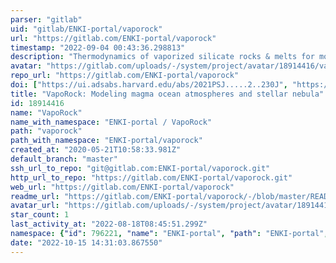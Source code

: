 ```yaml
---
parser: "gitlab"
uid: "gitlab/ENKI-portal/vaporock"
url: "https://gitlab.com/ENKI-portal/vaporock"
timestamp: "2022-09-04 00:43:36.298813"
description: "Thermodynamics of vaporized silicate rocks & melts for modeling magma ocean atmospheres and stellar nebula"
avatar: "https://gitlab.com/uploads/-/system/project/avatar/18914416/vaporock.png"
repo_url: "https://gitlab.com/ENKI-portal/vaporock"
doi: ["https://ui.adsabs.harvard.edu/abs/2021PSJ.....2..230J", "https://ui.adsabs.harvard.edu/abs/2022ascl.soft08007W/abstract"]
title: "VapoRock: Modeling magma ocean atmospheres and stellar nebula"
id: 18914416
name: "VapoRock"
name_with_namespace: "ENKI-portal / VapoRock"
path: "vaporock"
path_with_namespace: "ENKI-portal/vaporock"
created_at: "2020-05-21T10:58:33.981Z"
default_branch: "master"
ssh_url_to_repo: "git@gitlab.com:ENKI-portal/vaporock.git"
http_url_to_repo: "https://gitlab.com/ENKI-portal/vaporock.git"
web_url: "https://gitlab.com/ENKI-portal/vaporock"
readme_url: "https://gitlab.com/ENKI-portal/vaporock/-/blob/master/README.md"
avatar_url: "https://gitlab.com/uploads/-/system/project/avatar/18914416/vaporock.png"
star_count: 1
last_activity_at: "2022-08-18T08:45:51.299Z"
namespace: {"id": 796221, "name": "ENKI-portal", "path": "ENKI-portal", "kind": "group", "full_path": "ENKI-portal", "parent_id": null, "avatar_url": "/uploads/-/system/group/avatar/796221/Enki.png", "web_url": "https://gitlab.com/groups/ENKI-portal"}
date: "2022-10-15 14:31:03.867550"
---
```

